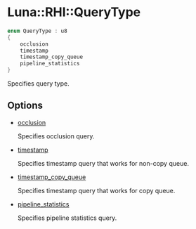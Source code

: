 # Luna::RHI::QueryType

```c++
enum QueryType : u8
{
    occlusion
    timestamp
    timestamp_copy_queue
    pipeline_statistics
}
```

Specifies query type. 

## Options
* [occlusion](group___r_h_i_1gga3535755f4ab3d7d84c876227034d826ba73a6a553fd8c616be53e8c1094f06e8f.md)

    Specifies occlusion query. 

* [timestamp](group___r_h_i_1gga3535755f4ab3d7d84c876227034d826bad7e6d55ba379a13d08c25d15faf2a23b.md)

    Specifies timestamp query that works for non-copy queue. 

* [timestamp_copy_queue](group___r_h_i_1gga3535755f4ab3d7d84c876227034d826ba9bccad3957e4fc15120bd6f66e10f854.md)

    Specifies timestamp query that works for copy queue. 

* [pipeline_statistics](group___r_h_i_1gga3535755f4ab3d7d84c876227034d826babbb652314b1cb7cd9ef81da4695f69ad.md)

    Specifies pipeline statistics query. 

